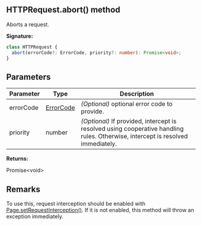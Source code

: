 ## HTTPRequest.abort() method

Aborts a request.

**Signature:**

```typescript
class HTTPRequest {
  abort(errorCode?: ErrorCode, priority?: number): Promise<void>;
}
```

## Parameters

| Parameter | Type                                  | Description                                                                                                                          |
| --------- | ------------------------------------- | ------------------------------------------------------------------------------------------------------------------------------------ |
| errorCode | [ErrorCode](./puppeteer.errorcode.md) | <i>(Optional)</i> optional error code to provide.                                                                                    |
| priority  | number                                | <i>(Optional)</i> If provided, intercept is resolved using cooperative handling rules. Otherwise, intercept is resolved immediately. |

**Returns:**

Promise&lt;void&gt;

## Remarks

To use this, request interception should be enabled with [Page.setRequestInterception()](./puppeteer.page.setrequestinterception.md). If it is not enabled, this method will throw an exception immediately.
